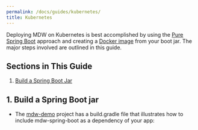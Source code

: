 ```yaml
---
permalink: /docs/guides/kubernetes/
title: Kubernetes
---
```


Deploying MDW on Kubernetes is best accomplished by using the [Pure Spring Boot](../spring-boot/#2-mdw-as-a-spring-boot-dependency) approach 
and creating a [Docker image](https://docs.docker.com/get-started/) from your boot jar.  The major steps involved are outlined in this guide.

## Sections in This Guide
  1. [Build a Spring Boot Jar](#1-build-a-spring-boot-jar)

## 1. Build a Spring Boot jar
  - The [mdw-demo](https://github.com/CenturyLinkCloud/mdw-demo) project has a build.gradle file that illustrates how to include mdw-spring-boot
    as a dependency of your app:
    ```gradle
    
    ```

